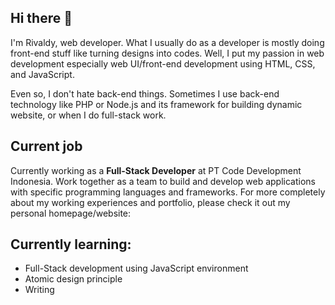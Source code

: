 ## Hi there 👋


I'm Rivaldy, web developer. What I usually do as a developer is mostly doing front-end stuff like turning designs into codes. Well, I put my passion in web development especially web UI/front-end development using HTML, CSS, and JavaScript.

Even so, I don't hate back-end things. Sometimes I use back-end technology like PHP or Node.js and its framework for building dynamic website, or when I do full-stack work.


## Current job
Currently working as a **Full-Stack Developer** at PT Code Development Indonesia. Work together as a team to build and develop web 
applications with specific programming languages and frameworks. For more completely about my working experiences and portfolio, please check it out
my personal homepage/website:

## Currently learning:
* Full-Stack development using JavaScript environment
* Atomic design principle
* Writing
